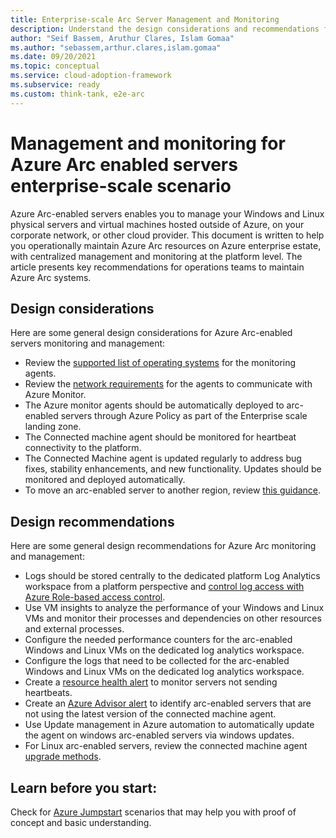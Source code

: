 ```yaml
---
title: Enterprise-scale Arc Server Management and Monitoring
description: Understand the design considerations and recommendations for management and monitoring of Arc enabled servers
author: "Seif Bassem, Aruthur Clares, Islam Gomaa"
ms.author: "sebassem,arthur.clares,islam.gomaa"
ms.date: 09/20/2021
ms.topic: conceptual
ms.service: cloud-adoption-framework
ms.subservice: ready
ms.custom: think-tank, e2e-arc
---
```


# Management and monitoring for Azure Arc enabled servers enterprise-scale scenario

Azure Arc-enabled servers enables you to manage your Windows and Linux physical servers and virtual machines hosted outside of Azure, on your corporate network, or other cloud provider.  This document is written to help you operationally maintain Azure Arc resources on Azure enterprise estate, with centralized management and monitoring at the platform level. The article presents key recommendations for operations teams to maintain Azure Arc systems. 

## Design considerations

Here are some general design considerations for Azure Arc-enabled servers monitoring and management: 

- Review the [supported list of operating systems](https://docs.microsoft.com/en-us/azure/azure-monitor/agents/agents-overview#supported-operating-systems) for the monitoring agents.
- Review the [network requirements](https://docs.microsoft.com/en-us/azure/azure-monitor/agents/log-analytics-agent#network-requirements) for the agents to communicate with Azure Monitor.
- The Azure monitor agents should be automatically deployed to arc-enabled servers through Azure Policy as part of the Enterprise scale landing zone.
- The Connected machine agent should be monitored for heartbeat connectivity to the platform. 
- The Connected Machine agent is updated regularly to address bug fixes, stability enhancements, and new functionality. Updates should be monitored and deployed automatically. 
- To move an arc-enabled server to another region, review [this guidance](https://docs.microsoft.com/en-us/azure/azure-arc/servers/manage-howto-migrate).

## Design recommendations
Here are some general design recommendations for Azure Arc monitoring and management:

- Logs should be stored centrally to the dedicated platform Log Analytics workspace from a platform perspective and [control log access with Azure Role-based access control](https://docs.microsoft.com/en-us/azure/azure-monitor/platform/design-logs-deployment#access-control-overview).
- Use VM insights to analyze the performance of your Windows and Linux VMs and monitor their processes and dependencies on other resources and external processes. 
- Configure the needed performance counters for the arc-enabled Windows and Linux VMs on the dedicated log analytics workspace.
- Configure the logs that need to be collected for the arc-enabled Windows and Linux VMs on the dedicated log analytics workspace.
- Create a [resource health alert](https://docs.microsoft.com/en-us/azure/azure-arc/servers/plan-at-scale-deployment#phase-3-manage-and-operate) to monitor servers not sending heartbeats.
- Create an [Azure Advisor alert](https://docs.microsoft.com/en-us/azure/azure-arc/servers/plan-at-scale-deployment#phase-3-manage-and-operate) to identify arc-enabled servers that are not using the latest version of the connected machine agent. 
- Use Update management in Azure automation to automatically update the agent on windows arc-enabled servers via windows updates.
- For Linux arc-enabled servers, review the connected machine agent [upgrade methods](https://docs.microsoft.com/en-us/azure/azure-arc/servers/manage-agent#upgrading-agent).

## Learn before you start:

Check for [Azure Jumpstart](https://azurearcjumpstart.io/azure_arc_jumpstart/azure_arc_servers/) scenarios that may help you with proof of concept and basic understanding.